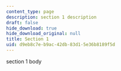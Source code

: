 ```yaml
---
content_type: page
description: section 1 description
draft: false
hide_download: true
hide_download_original: null
title: Section 1
uid: d9eb8c7e-b9ac-42db-83d1-5e36b8189f5d
---
```

section 1 body